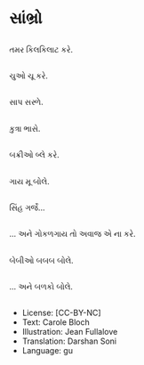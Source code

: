 # સાંભ્રો

##
તમર કિલકિલાટ કરે.

##
ચુઓ ચૂ કરે.

##
સાપ  સસ્ળે.

##
કુત્રા ભાસે.

##
બક્રીઓ બ્લે કરે.

##
ગાય મૂ બોલે.

##
સિંહ ગર્જે...

##
... અને  ગોકળગાય તો અવાજ એ ના કરે.

##
બેબીઓ બબબ બોલે.

##
... અને બળકો બોલે.

##


##
* License: [CC-BY-NC]
* Text: Carole Bloch
* Illustration: Jean Fullalove
* Translation: Darshan Soni
* Language: gu

